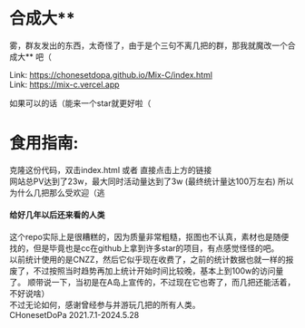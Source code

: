 # 合成大** 

雾，群友发出的东西，太奇怪了，由于是个三句不离几把的群，那我就魔改一个合成大**  吧（

Link: https://chonesetdopa.github.io/Mix-C/index.html  
Link: https://mix-c.vercel.app  

如果可以的话（能来一个star就更好啦（

# 食用指南:

克隆这份代码，双击index.html 或者 直接点击上方的链接  
网站总PV达到了23w，最大同时活动量达到了3w  (最终统计量达100万左右)
所以为什么几把那么受欢迎（逃  

#### 给好几年以后还来看的人类
这个repo实际上是很糟糕的，因为质量非常粗糙，抠图也不认真，素材也是随便找的，但是毕竟也是cc在github上拿到许多star的项目，有点感觉怪怪的吧。  
以前统计使用的是CNZZ，然后它似乎现在收费了，之前的统计数据也就一样的报废了，不过按照当时趋势再加上统计开始时间比较晚，基本上到100w的访问量了。
顺带说一下，当初是在A岛上宣传的，不过现在它也寄了，而几把还能活着，不好说啥）  
不过无论如何，感谢曾经参与并游玩几把的所有人类。  
CHonesetDoPa 2021.7.1-2024.5.28
